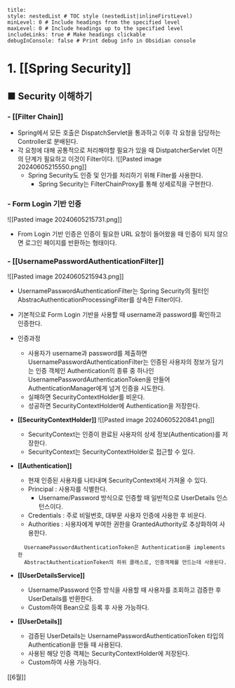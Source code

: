 ```table-of-contents
title: 
style: nestedList # TOC style (nestedList|inlineFirstLevel)
minLevel: 0 # Include headings from the specified level
maxLevel: 0 # Include headings up to the specified level
includeLinks: true # Make headings clickable
debugInConsole: false # Print debug info in Obsidian console
```

# 1. [[Spring Security]]
## ■ Security 이해하기

### - [[Filter Chain]]
- Spring에서 모든 호출은 DispatchServlet을 통과하고 이후 각 요청을 담당하는 Controller로 분배된다.
- 각 요청에 대해 공통적으로 처리해야할 필요가 있을 때  DistpatcherServlet 이전의 단계가 필요하고 이것이 Filter이다.
  ![[Pasted image 20240605215550.png]]
	- Spring Security도 인증 및 인가를 처리하기 위해 Filter를 사용한다.
		- Spring Security는 FilterChainProxy를 통해 상세로직을 구현한다.

### - Form Login 기반 인증
![[Pasted image 20240605215731.png]]
- From Login 기반 인증은 인증이 필요한 URL 요청이 들어왔을 때 인증이 되지 않으면 로그인 페이지를 반환하는 형태이다.

### - [[UsernamePasswordAuthenticationFilter]]
![[Pasted image 20240605215943.png]]
- UsernamePasswordAuthenticationFilter는 Spring Security의 필터인 AbstracAuthenticationProcessingFilter를 상속한 Filter이다.
- 기본적으로 Form Login 기반을 사용할 때 username과 password를 확인하고 인증한다.
- 인증과정
	- 사용자가 username과 password를 제출하면 UsernamePasswordAuthenticationFilter는 인증된 사용자의 정보가 담기는 인증 객체인 Authentication의 종류 중 하나인 UsernamePasswordAuthenticationToken을 만들어 AuthenticationManager에게 넘겨 인증을 시도한다.
	- 실패하면 SecurityContextHolder를 비운다.
	- 성공하면 SecurityContextHolder에 Authentication을 저장한다.
	  
- **[[SecurityContextHolder]]**
  ![[Pasted image 20240605220841.png]]
	- SecurityContext는 인증이 완료된 사용자의 상세 정보(Authentication)를 저장한다.
	- SecurityContext는 SecurityContextHolder로 접근할 수 있다.
	  
- **[[Authentication]]**
	- 현재 인증된 사용자를 나타내며 SecurityContext에서 가져올 수 있다.
	- Principal : 사용자를 식별한다.
		- Username/Password 방식으로 인증할 때 일반적으로 UserDetails 인스턴스이다.
	- Credentials : 주로 비밀번호, 대부문 사용자 인증에 사용한 후 비운다.
	- Authorities : 사용자에게 부여한 권한을 GrantedAuthority로 추상화하여 사용한다.
  ``` 
	UsernamePasswordAuthenticationToken은 Authentication을 implements한 
	AbstractAuthenticationToken의 하위 클래스로, 인증객체를 만드는데 사용된다.
	```
	
- **[[UserDetailsService]]**
	- Username/Password 인증 방식을 사용할 때 사용자를 조회하고 검증한 후 UserDetails를 반환한다.
	- Custom하여 Bean으로 등록 후 사용 가능하다.
	  
- **[[UserDetails]]**
	- 검증된 UserDetails는 UsernamePasswordAuthenticationToken 타입의 Authentication을 만들 때 사용된다.
	- 사용된 해당 인증 객체는 SecurityContextHolder에 저장된다.
	- Custom하여 사용 가능하다.


[[6월]]
